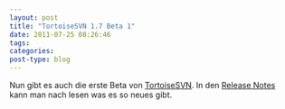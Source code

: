 ```yaml
---
layout: post
title: "TortoiseSVN 1.7 Beta 1"
date: 2011-07-25 08:26:46
tags: 
categories: 
post-type: blog
---
```

Nun gibt es auch die erste Beta von <a href="http://tortoisesvn.net">TortoiseSVN</a>. In den <a href="http://tortoisesvn.net/tsvn_1.7_releasenotes.html">Release Notes</a> kann man nach lesen was es so neues gibt.

